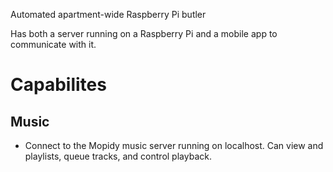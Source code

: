 Automated apartment-wide Raspberry Pi butler

Has both a server running on a Raspberry Pi and a mobile app to communicate with it.

# Capabilites

## Music

* Connect to the Mopidy music server running on localhost. Can view and playlists,
    queue tracks, and control playback.
